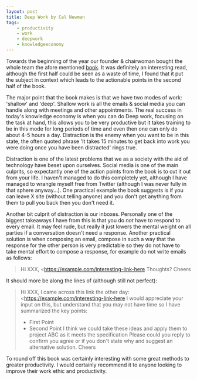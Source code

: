 ```yaml
---
layout: post
title: Deep Work by Cal Newman
tags:
    - productivity
    - work
    - deepwork
    - knowledgeeconomy
---
```


Towards the beginning of the year our founder & chairwoman bought the whole team the afore mentioned [book](http://calnewport.com/books/deep-work/). It was definitely an interesting read, although the first half could be seen as a waste of time, I found that it put the subject in context which leads to the actionable points in the second half of the book.

The major point that the book makes is that we have two modes of work: 'shallow' and 'deep'. Shallow work is all the emails & social media you can handle along with meetings and other appointments. The real success in today's knowledge economy is when you can do Deep work, focusing on the task at hand, this allows you to be very productive but it takes training to be in this mode for long periods of time and even then one can only do about 4-5 hours a day. Distraction is the enemy when you want to be in this state, the often quoted phrase 'It takes 15 minutes to get back into work you were doing once you have been distracted' rings true.

Distraction is one of the latest problems that we as a society with the aid of technology have beset upon ourselves. Social media is one of the main culprits, so expectantly one of the action points from the book is to cut it out from your life. I haven't managed to do this completely yet, although I have managed to wrangle myself free from Twitter (although I was never fully in that sphere anyway...). One practical example the book suggests is if you can leave X site (without telling anyone) and you don't get anything from them to pull you back then you don't need it.

Another bit culprit of distraction is our inboxes. Personally one of the biggest takeaways I have from this is that you do *not* have to respond to every email. It may feel rude, but really it just lowers the mental weight on all parties if a conversation doesn't need a response. Another practical solution is when composing an email, compose in such a way that the response for the other person is very predictable so they do not have to take mental effort to compose a response, for example do not write emails as follows:

> Hi XXX,
> <https://example.com/interesting-link-here
> Thoughts?
> Cheers

It should more be along the lines of (although still not perfect):

> Hi XXX,
> I came across this link the other day: <https://example.com/interesting-link-here
> I would appreciate your input on this, but understand that you may not have time so I have summarized the key points:
> * First Point
> * Second Point
> I think we could take these ideas and apply them to project ABC as it meets the specification
> Please could you reply to confirm you agree or if you don't state why and suggest an alternative solution.
> Cheers

To round off this book was certainly interesting with some great methods to greater productivity. I would certainly recommend it to anyone looking to improve their work ethic and productivity.
